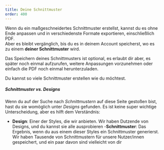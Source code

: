 ```yaml
---
title: Deine Schnittmuster
order: 400
---
```


Wenn du ein maßgeschneidertes Schnittmuster erstellst, kannst du es ohne Ende anpassen und in verschiedenste Formate exportieren, einschließlich PDF.\
Aber es bleibt vergänglich, bis du es in deinem Account speicherst, wo es zu einem **deiner Schnittmuster** wird.

Das Speichern deines Schnittmusters ist optional, es erlaubt dir aber, es später noch einmal aufzurufen, weitere Anpassungen vorzunehmen oder einfach die PDF noch einmal herunterzuladen.

Du kannst so viele Schnittmuster erstellen wie du möchtest.

<Tip>

##### Schnittmuster vs. Designs

Wenn du auf der Suche nach *Schnittmustern* auf diese Seite gestoßen bist, hast du sie womöglich unter *Designs* gefunden.
Es ist keine super wichtige Unterscheidung, aber es hilft dem Verständnis:

-   **Design**: Einer der Styles, die wir anbieten. Wir haben Dutzende von Designs, und du kannst sie alle ausprobieren
    \-**Schnittmuster**: Das Ergebnis, wenn du aus einem dieser Styles ein Schnittmuster generierst. Wir haben Tausende von Schnittmustern für unsere Nutzer/innen gespeichert, und ein paar davon sind vielleicht von dir

</Tip>

